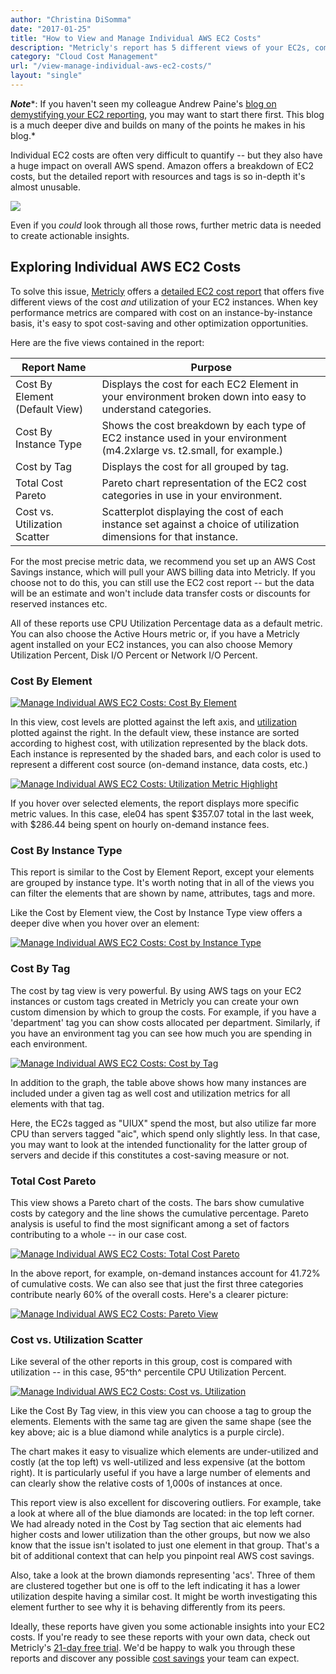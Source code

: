 ```yaml
---
author: "Christina DiSomma"
date: "2017-01-25"
title: "How to View and Manage Individual AWS EC2 Costs"
description: "Metricly's report has 5 different views of your EC2s, comparing key performance metrics with cost on an instance-by-instance basis for easy cost savings."
category: "Cloud Cost Management"
url: "/view-manage-individual-aws-ec2-costs/"
layout: "single"
---
```

***Note****: If you haven't seen my colleague Andrew Paine's [blog on demystifying your EC2 reporting](/demystify-your-ec2-cost-analysis), you may want to start there first. This blog is a much deeper dive and builds on many of the points he makes in his blog.*

Individual EC2 costs are often very difficult to quantify -- but they also have a huge impact on overall AWS spend. Amazon offers a breakdown of EC2 costs, but the detailed report with resources and tags is so in-depth it's almost unusable.

![](https://s3-us-west-2.amazonaws.com/com-netuitive-app-usw2-public/wp-content/uploads/2017/01/EC2Billingreedited-1024x626.png)

Even if you *could* look through all those rows, further metric data is needed to create actionable insights.

Exploring Individual AWS EC2 Costs
----------------------------------

To solve this issue, [Metricly](/product) offers a [detailed EC2 cost report](https://help.netuitive.com/Content/Reports/ec2_cost_report.htm) that offers five different views of the cost *and* utilization of your EC2 instances. When key performance metrics are compared with cost on an instance-by-instance basis, it's easy to spot cost-saving and other optimization opportunities.

Here are the five views contained in the report:

| **Report Name** | **Purpose** |
| --- | --- |
| Cost By Element (Default View) | Displays the cost for each EC2 Element in your environment broken down into easy to understand categories. |
| Cost By Instance Type | Shows the cost breakdown by each type of EC2 instance used in your environment (m4.2xlarge vs. t2.small, for example.) |
| Cost by Tag | Displays the cost for all grouped by tag. |
| Total Cost Pareto | Pareto chart representation of the EC2 cost categories in use in your environment. |
| Cost vs. Utilization Scatter | Scatterplot displaying the cost of each instance set against a choice of utilization dimensions for that instance. |

For the most precise metric data, we recommend you set up an AWS Cost Savings instance, which will pull your AWS billing data into Metricly. If you choose not to do this, you can still use the EC2 cost report -- but the data will be an estimate and won't include data transfer costs or discounts for reserved instances etc.

All of these reports use CPU Utilization Percentage data as a default metric. You can also choose the Active Hours metric or, if you have a Metricly agent installed on your EC2 instances, you can also choose Memory Utilization Percent, Disk I/O Percent or Network I/O Percent.

### Cost By Element

[![Manage Individual AWS EC2 Costs: Cost By Element](https://s3-us-west-2.amazonaws.com/com-netuitive-app-usw2-public/wp-content/uploads/2017/07/Cost-By-ElementGIF.gif)](https://s3-us-west-2.amazonaws.com/com-netuitive-app-usw2-public/wp-content/uploads/2017/07/Cost-By-ElementGIF.gif)

In this view, cost levels are plotted against the left axis, and [utilization](/subtleties-ec2-cpu-utilization) plotted against the right. In the default view, these instance are sorted according to highest cost, with utilization represented by the black dots. Each instance is represented by the shaded bars, and each color is used to represent a different cost source (on-demand instance, data costs, etc.)

[![Manage Individual AWS EC2 Costs: Utilization Metric Highlight](https://s3-us-west-2.amazonaws.com/com-netuitive-app-usw2-public/wp-content/uploads/2017/07/UtilizationRightSide.png)](https://s3-us-west-2.amazonaws.com/com-netuitive-app-usw2-public/wp-content/uploads/2017/07/UtilizationRightSide.png)

If you hover over selected elements, the report displays more specific metric values. In this case, ele04 has spent $357.07 total in the last week, with $286.44 being spent on hourly on-demand instance fees.

### Cost By Instance Type

This report is similar to the Cost by Element Report, except your elements are grouped by instance type. It's worth noting that in all of the views you can filter the elements that are shown by name, attributes, tags and more.

Like the Cost by Element view, the Cost by Instance Type view offers a deeper dive when you hover over an element:

[![Manage Individual AWS EC2 Costs: Cost by Instance Type](https://s3-us-west-2.amazonaws.com/com-netuitive-app-usw2-public/wp-content/uploads/2017/07/Cost-by-InstanceGIF.gif)](https://s3-us-west-2.amazonaws.com/com-netuitive-app-usw2-public/wp-content/uploads/2017/07/Cost-by-InstanceGIF.gif)

### Cost By Tag

The cost by tag view is very powerful. By using AWS tags on your EC2 instances or custom tags created in Metricly you can create your own custom dimension by which to group the costs. For example, if you have a 'department' tag you can show costs allocated per department. Similarly, if you have an environment tag you can see how much you are spending in each environment.

[![Manage Individual AWS EC2 Costs: Cost by Tag](https://s3-us-west-2.amazonaws.com/com-netuitive-app-usw2-public/wp-content/uploads/2017/07/Cost-by-TagEdited-1024x455.gif)](https://s3-us-west-2.amazonaws.com/com-netuitive-app-usw2-public/wp-content/uploads/2017/07/Cost-by-TagEdited.gif)

In addition to the graph, the table above shows how many instances are included under a given tag as well cost and utilization metrics for all elements with that tag.

Here, the EC2s tagged as "UIUX" spend the most, but also utilize far more CPU than servers tagged "aic", which spend only slightly less. In that case, you may want to look at the intended functionality for the latter group of servers and decide if this constitutes a cost-saving measure or not.

### Total Cost Pareto

This view shows a Pareto chart of the costs. The bars show cumulative costs by category and the line shows the cumulative percentage. Pareto analysis is useful to find the most significant among a set of factors contributing to a whole -- in our case cost.

[![Manage Individual AWS EC2 Costs: Total Cost Pareto](https://s3-us-west-2.amazonaws.com/com-netuitive-app-usw2-public/wp-content/uploads/2017/07/Pareto1-1024x528.png)](https://s3-us-west-2.amazonaws.com/com-netuitive-app-usw2-public/wp-content/uploads/2017/07/Pareto1.png)

In the above report, for example, on-demand instances account for 41.72% of cumulative costs. We can also see that just the first three categories contribute nearly 60% of the overall costs. Here's a clearer picture:

[![Manage Individual AWS EC2 Costs: Pareto View](https://s3-us-west-2.amazonaws.com/com-netuitive-app-usw2-public/wp-content/uploads/2017/07/Pareto2-1024x294.png)](https://s3-us-west-2.amazonaws.com/com-netuitive-app-usw2-public/wp-content/uploads/2017/07/Pareto2.png)

### Cost vs. Utilization Scatter

Like several of the other reports in this group, cost is compared with utilization -- in this case, 95^th^ percentile CPU Utilization Percent.

[![Manage Individual AWS EC2 Costs: Cost vs. Utilization](https://s3-us-west-2.amazonaws.com/com-netuitive-app-usw2-public/wp-content/uploads/2017/07/costvsutilization.jpg)](https://s3-us-west-2.amazonaws.com/com-netuitive-app-usw2-public/wp-content/uploads/2017/07/costvsutilization.jpg)

Like the Cost By Tag view, in this view you can choose a tag to group the elements. Elements with the same tag are given the same shape (see the key above; aic is a blue diamond while analytics is a purple circle).

The chart makes it easy to visualize which elements are under-utilized and costly (at the top left) vs well-utilized and less expensive (at the bottom right). It is particularly useful if you have a large number of elements and can clearly show the relative costs of 1,000s of instances at once.

This report view is also excellent for discovering outliers. For example, take a look at where all of the blue diamonds are located: in the top left corner. We had already noted in the Cost by Tag section that aic elements had higher costs and lower utilization than the other groups, but now we also know that the issue isn't isolated to just one element in that group. That's a bit of additional context that can help you pinpoint real AWS cost savings.

Also, take a look at the brown diamonds representing 'acs'. Three of them are clustered together but one is off to the left indicating it has a lower utilization despite having a similar cost. It might be worth investigating this element further to see why it is behaving differently from its peers.

Ideally, these reports have given you some actionable insights into your EC2 costs. If you're ready to see these reports with your own data, check out Metricly's [21-day free trial](/signup). We'd be happy to walk you through these reports and discover any possible [cost savings](/ec2-cost-analysis-recommendations) your team can expect.
